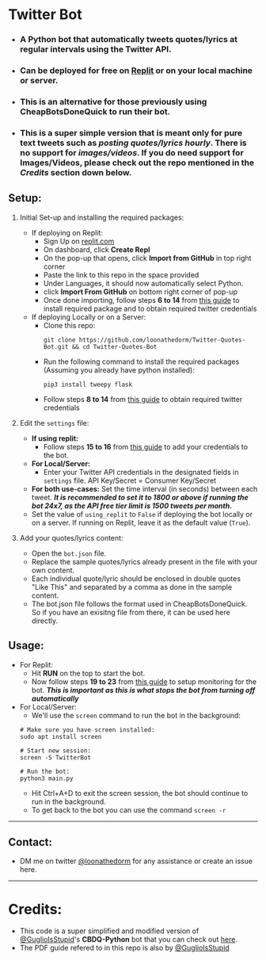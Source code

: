 # Twitter Bot

* ### A Python bot that automatically tweets quotes/lyrics at regular intervals using the Twitter API.
* ### Can be deployed for free on [Replit](https://replit.com) or on your local machine or server.
* ### This is an alternative for those previously using CheapBotsDoneQuick to run their bot.
* ### This is a super simple version that is meant only for pure text tweets such as *posting quotes/lyrics hourly*. There is no support for *images/videos*. If you do need support for Images/Videos, please check out the repo mentioned in the *Credits* section down below.

## Setup:

1. Initial Set-up and installing the required packages:
   - If deploying on Replit:
     - Sign Up on [replit.com](https://replit.com)
     - On dashboard, click **Create Repl**
     - On the pop-up that opens, click **Import from GitHub** in top right corner
     - Paste the link to this repo in the space provided
     - Under Languages, it should now automatically select Python.
     - click **Import From GitHub** on bottom right corner of pop-up
     - Once done importing, follow steps **6 to 14** from [this guide](https://github.com/loonathedorm/Twitter-Quotes-Bot/blob/main/CBDQ-like%20Python%20Bot%20Hosting.pdf) to install required package and to obtain required twitter credentials
   - If deploying Locally or on a Server:
     - Clone this repo:
       ```
       git clone https://github.com/loonathedorm/Twitter-Quotes-Bot.git && cd Twitter-Quotes-Bot
       ```
     - Run the following command to install the required packages (Assuming you already have python installed):
       ```
       pip3 install tweepy flask
       ```
     - Follow steps **8 to 14** from [this guide](https://github.com/loonathedorm/Twitter-Quotes-Bot/blob/main/CBDQ-like%20Python%20Bot%20Hosting.pdf) to obtain required twitter credentials
2. Edit the `settings` file:
   - **If using replit:**
      - Follow steps **15 to 16** from [this guide](https://github.com/loonathedorm/Twitter-Quotes-Bot/blob/main/CBDQ-like%20Python%20Bot%20Hosting.pdf) to add your credentials to the bot.
   - **For Local/Server:**
      - Enter your Twitter API credentials in the designated fields in `settings` file. API Key/Secret = Consumer Key/Secret
   - **For both use-cases:** Set the time interval (in seconds) between each tweet. ***It is recommended to set it to 1800 or above if running the bot 24x7, as the API free tier limit is 1500 tweets per month.***
   - Set the value of `using_replit` to `False` if deploying the bot locally or on a server. If running on Replit, leave it as the default value (`True`).

3. Add your quotes/lyrics content:
   - Open the `bot.json` file.
   - Replace the sample quotes/lyrics already present in the file with your own content.
   - Each individual quote/lyric should be enclosed in double quotes "Like This" and separated by a comma as done in the sample content.
   - The bot.json file follows the format used in CheapBotsDoneQuick. So if you have an exisitng file from there, it can be used here directly.

## Usage:

- For Replit:
    - Hit **RUN** on the top to start the bot.
    - Now follow steps **19 to 23** from [this guide](https://github.com/loonathedorm/Twitter-Quotes-Bot/blob/main/CBDQ-like%20Python%20Bot%20Hosting.pdf) to setup monitoring for the bot. ***This is important as this is what stops the bot from turning off automatically***
- For Local/Server:
    - We'll use the `screen` command to run the bot in the background:
    ```shell
    # Make sure you have screen installed:
    sudo apt install screen

    # Start new session:
    screen -S TwitterBot

    # Run the bot:
    python3 main.py
    ```
    - Hit Ctrl+A+D to exit the screen session, the bot should continue to run in the background.
    - To get back to the bot you can use the command ```screen -r```
---

## Contact: 
- DM me on twitter [@loonathedorm](https://twitter.com/loonathedorm) for any assistance or create an issue here.

---

# Credits:
- This code is a super simplified and modified version of [@GuglioIsStupid](https://github.com/GuglioIsStupid/)'s **CBDQ-Python** bot that you can check out [here](https://github.com/GuglioIsStupid/CBDQ-Python).
- The PDF guide refered to in this repo is also by [@GuglioIsStupid](https://github.com/GuglioIsStupid/)
